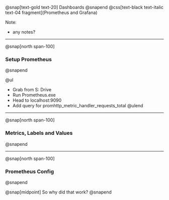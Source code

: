 @snap[text-gold text-20]
Dashboards
@snapend
@css[text-black text-italic text-04 fragment](Prometheus and Grafana)

Note:   
- any notes?

---
@snap[north span-100]
### Setup Prometheus
@snapend

@ul
- Grab from S: Drive
- Run Prometheus.exe
- Head to localhost:9090
- Add query for promhttp_metric_handler_requests_total
@ulend

---
@snap[north span-100]
### Metrics, Labels and Values
@snapend

---
@snap[north span-100]
### Prometheus Config
@snapend

@snap[midpoint]
So why did that work?
@snapend

<!-- @snap[west fragment]
@fa[play fa-4x]
@snapend -->
